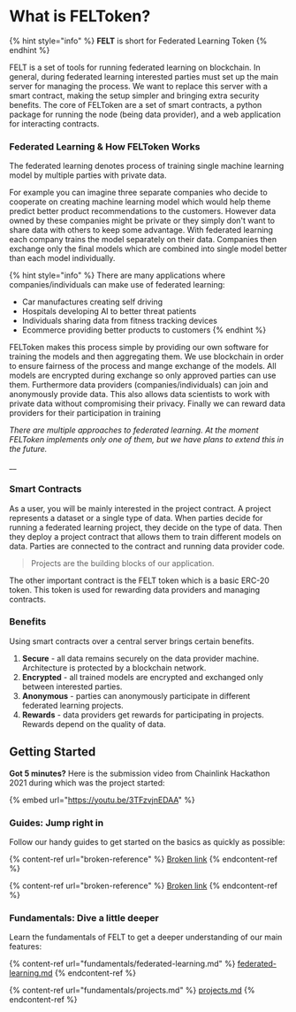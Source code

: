 # What is FELToken?

{% hint style="info" %}
**FELT** is short for Federated Learning Token
{% endhint %}

FELT is a set of tools for running federated learning on blockchain. In general, during federated learning interested parties must set up the main server for managing the process. We want to replace this server with a smart contract, making the setup simpler and bringing extra security benefits. The core of FELToken are a set of smart contracts, a python package for running the node (being data provider), and a web application for interacting contracts.

### Federated Learning & How FELToken Works

The federated learning denotes process of training single machine learning model by multiple parties with private data.

For example you can imagine three separate companies who decide to cooperate on creating machine learning model which would help theme predict better product recommendations to the customers. However data owned by these companies might be private or they simply don't want to share data with others to keep some advantage. With federated learning each company trains the model separately on their data. Companies then exchange only the final models which are combined into single model better than each model individually.

{% hint style="info" %}
There are many applications where companies/individuals can make use of federated learning:

* Car manufactures creating self driving
* Hospitals developing AI to better threat patients
* Individuals sharing data from fitness tracking devices
* Ecommerce providing better products to customers&#x20;
{% endhint %}

FELToken makes this process simple by providing our own software for training the models and then aggregating them. We use blockchain in order to ensure fairness of the process and mange exchange of the models. All models are encrypted during exchange so only approved parties can use them. Furthermore data providers (companies/individuals) can join and anonymously provide data. This also allows data scientists to work with private data without compromising their privacy. Finally we can reward data providers for their participation in training

_There are multiple approaches to federated learning. At the moment FELToken implements only one of them, but we have plans to extend this in the future._

__

### Smart Contracts

As a user, you will be mainly interested in the project contract. A project represents a dataset or a single type of data. When parties decide for running a federated learning project, they decide on the type of data. Then they deploy a project contract that allows them to train different models on data. Parties are connected to the contract and running data provider code.

> Projects are the building blocks of our application.

The other important contract is the FELT token which is a basic ERC-20 token. This token is used for rewarding data providers and managing contracts.

### Benefits

Using smart contracts over a central server brings certain benefits.

1. **Secure** - all data remains securely on the data provider machine. Architecture is protected by a blockchain network.
2. **Encrypted** - all trained models are encrypted and exchanged only between interested parties.
3. **Anonymous** - parties can anonymously participate in different federated learning projects.
4. **Rewards** - data providers get rewards for participating in projects. Rewards depend on the quality of data.

## Getting Started

**Got 5 minutes?** Here is the submission video from Chainlink Hackathon 2021 during which was the project started:

{% embed url="https://youtu.be/3TFzvjnEDAA" %}

### Guides: Jump right in

Follow our handy guides to get started on the basics as quickly as possible:

{% content-ref url="broken-reference" %}
[Broken link](broken-reference)
{% endcontent-ref %}

{% content-ref url="broken-reference" %}
[Broken link](broken-reference)
{% endcontent-ref %}

### Fundamentals: Dive a little deeper

Learn the fundamentals of FELT to get a deeper understanding of our main features:

{% content-ref url="fundamentals/federated-learning.md" %}
[federated-learning.md](fundamentals/federated-learning.md)
{% endcontent-ref %}

{% content-ref url="fundamentals/projects.md" %}
[projects.md](fundamentals/projects.md)
{% endcontent-ref %}

